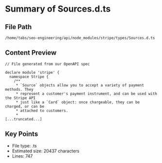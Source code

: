 # Summary of Sources.d.ts
  
## File Path
`/home/tabs/seo-engineering/api/node_modules/stripe/types/Sources.d.ts`

## Content Preview
```
// File generated from our OpenAPI spec

declare module 'stripe' {
  namespace Stripe {
    /**
     * `Source` objects allow you to accept a variety of payment methods. They
     * represent a customer's payment instrument, and can be used with the Stripe API
     * just like a `Card` object: once chargeable, they can be charged, or can be
     * attached to customers.
     *
[...truncated...]
```

## Key Points
- File type: .ts
- Estimated size: 20437 characters
- Lines: 747
